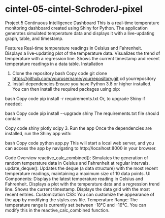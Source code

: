 # cintel-05-cintel-SchroderJ-pixel
Project 5
Continuous Intelligence Dashboard
This is a real-time temperature monitoring dashboard created using Shiny for Python. The application generates simulated temperature data and displays it with a live-updating graph, table, and timestamp.

Features
Real-time temperature readings in Celsius and Fahrenheit.
Displays a live-updating plot of the temperature data.
Visualizes the trend of temperature with a regression line.
Shows the current timestamp and recent temperature readings in a data table.
Installation
1. Clone the repository
bash
Copy code
git clone https://github.com/yourusername/yourrepository.git
cd yourrepository
2. Install dependencies
Ensure you have Python 3.8 or higher installed. You can then install the required packages using pip:

bash
Copy code
pip install -r requirements.txt
Or, to upgrade Shiny if needed:

bash
Copy code
pip install --upgrade shiny
The requirements.txt file should contain:

Copy code
shiny
plotly
scipy
3. Run the app
Once the dependencies are installed, run the Shiny app with:

bash
Copy code
python app.py
This will start a local web server, and you can access the app by navigating to http://localhost:8000 in your browser.

Code Overview
reactive_calc_combined(): Simulates the generation of random temperature data in Celsius and Fahrenheit at regular intervals.
update_deque(): Updates the deque (a data structure) with the most recent temperature readings, maintaining a maximum size of 10 data points.
UI Components:
Displays the latest temperature reading in Celsius and Fahrenheit.
Displays a plot with the temperature data and a regression trend line.
Shows the current timestamp.
Displays the data grid with the most recent entries.
Customization
CSS: You can customize the appearance of the app by modifying the styles.css file.
Temperature Range: The temperature range is currently set between -18°C and -16°C. You can modify this in the reactive_calc_combined function.
